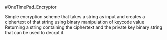#OneTimePad_Encryptor

Simple encryption scheme that takes a string as input and creates a ciphertext of that string using binary manipulation of keycode value
Returning a string containing the ciphertext and the private key binary string that can be used to decrpt it.
